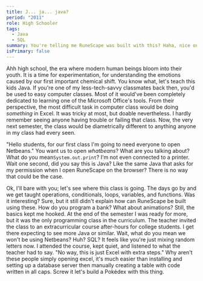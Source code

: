 ```yaml
---
title: J... ja... java?
period: "2011"
role: High Schooler
tags:
  - Java
  - SQL
summary: You're telling me RuneScape was built with this? Haha, nice one. Wait...
isPrimary: false
---
```


Ahh high school, the era where modern human beings bloom into their youth. It is
a time for experimentation, for understanding the emotions caused by our first
important chemical shift. You know what, let's teach this kids Java. If you're
one of my less-tech-savvy classmates back then, you'd be used to easy computer
classes. Most of it would've been completely dedicated to learning one of the
Microsoft Office's tools. From their perspective, the most difficult task in
computer class would be doing _something_ in Excel. It was tricky at most, but
doable nevertheless. I hardly remember seeing anyone having trouble or failing
that class. Now, the very next semester, the class would be diametrically
different to anything anyone in my class had every seen.

"Hello students, for our first class I'm going to need everyone to open
Netbeans." You want us to open _whatbeans_? What are you talking about? What do
you mean`System.out.print`? I'm not even connected to a printer. Wait one
second, did you say this is Java? Like the same Java that asks for my permission
when I open RuneScape on the browser? There is no way that could be the case.

Ok, I'll bare with you; let's see where this class is going. The days go by and
we get taught operations, conditionals, loops, variables, and functions. Was it
interesting? Sure, but it still didn't explain how can RuneScape be built using
these. How do you program a bank? What about animations? Still, the basics kept
me hooked. At the end of the semester I was ready for more, but it was the only
programming class in the curriculum. The teacher invited the class to an
extracurricular course after-hours for college students. I get there expecting
to see more Java or similar. Wait, what do you mean we won't be using Netbeans?
Huh? SQL? It feels like you're just mixing random letters now. I attended the
course, kept quiet, and listened to what the teacher had to say. "No way, this
is just Excel with extra steps." Why aren't these people simply opening excel,
it's much easier than installing and setting up a database server then manually
creating a table with code written in all caps. Screw it let's build a Pokédex
with this thing.

